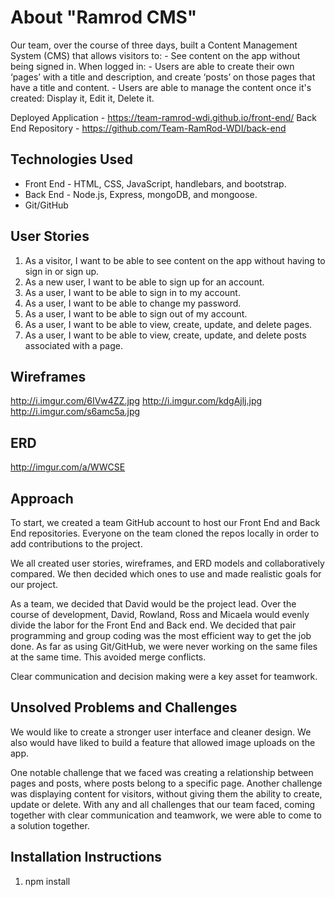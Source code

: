 # About "Ramrod CMS"

Our team, over the course of three days, built a Content Management System (CMS) that allows visitors to: - See content on the app without being signed in.
When logged in:
    - Users are able to create their own ‘pages’ with a title and description, and create ‘posts’ on those pages that have a title and content.
    - Users are able to manage the content once it's created: Display it, Edit it, Delete it.

Deployed Application - https://team-ramrod-wdi.github.io/front-end/
Back End Repository - https://github.com/Team-RamRod-WDI/back-end


## Technologies Used

-   Front End - HTML, CSS, JavaScript, handlebars, and bootstrap.
-   Back End - Node.js, Express, mongoDB, and mongoose.
-   Git/GitHub

## User Stories

1.  As a visitor, I want to be able to see content on the app without having to sign in or sign up.
1.  As a new user, I want to be able to sign up for an account.
1.  As a user, I want to be able to sign in to my account.
1.  As a user, I want to be able to change my password.
1.  As a user, I want to be able to sign out of my account.
1.  As a user, I want to be able to view, create, update, and delete pages.
1.  As a user, I want to be able to view, create, update, and delete posts associated with a page.

## Wireframes

http://i.imgur.com/6IVw4ZZ.jpg
http://i.imgur.com/kdgAjlj.jpg
http://i.imgur.com/s6amc5a.jpg

## ERD
http://imgur.com/a/WWCSE

## Approach

To start, we created a team GitHub account to host our Front End and Back End repositories. Everyone on the team cloned the repos locally in order to add contributions to the project.

We all created user stories, wireframes, and ERD models and collaboratively compared. We then decided which ones to use and made realistic goals for our project.

As a team, we decided that David would be the project lead. Over the course of development, David, Rowland, Ross and Micaela would evenly divide the labor for the Front End and Back end. We decided that pair programming and group coding was the most efficient way to get the job done. As far as using Git/GitHub, we were never working on the same files at the same time. This avoided merge conflicts.

Clear communication and decision making were a key asset for teamwork.

## Unsolved Problems and Challenges

We would like to create a stronger user interface and cleaner design. We also would have liked to build a feature that allowed image uploads on the app.

One notable challenge that we faced was creating a relationship between pages and posts, where posts belong to a specific page.
Another challenge was displaying content for visitors, without giving them the ability to create, update or delete.
With any and all challenges that our team faced, coming together with clear communication and teamwork, we were able to come to a solution together.

## Installation Instructions

1.  npm install
